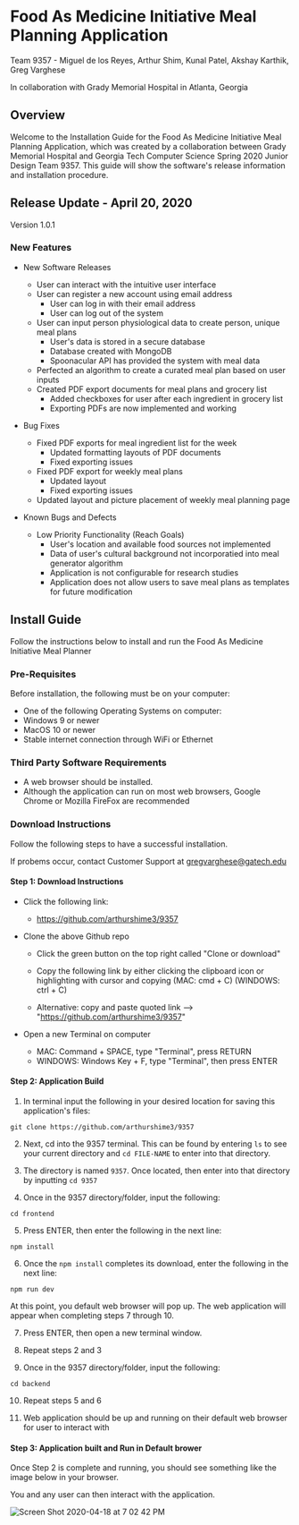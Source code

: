# Food As Medicine Initiative Meal Planning Application
Team 9357 - Miguel de los Reyes, Arthur Shim, Kunal Patel, Akshay Karthik, Greg Varghese

In collaboration with Grady Memorial Hospital in Atlanta, Georgia

## Overview
Welcome to the Installation Guide for the Food As Medicine Initiative Meal Planning Application, which was created by a 
collaboration between Grady Memorial Hospital and Georgia Tech Computer Science Spring 2020 Junior Design Team 9357. This guide will show the software's release information and installation procedure. 

## Release Update - April 20, 2020
Version 1.0.1

### New Features
* New Software Releases
  * User can interact with the intuitive user interface
  * User can register a new account using email address
    * User can log in with their email address
    * User can log out of the system
  * User can input person physiological data to create person, unique meal plans
    * User's data is stored in a secure database 
    * Database created with MongoDB
    * Spoonacular API has provided the system with meal data
  * Perfected an algorithm to create a curated meal plan based on user inputs
  * Created PDF export documents for meal plans and grocery list
    * Added checkboxes for user after each ingredient in grocery list
    * Exporting PDFs are now implemented and working
  
* Bug Fixes
  * Fixed PDF exports for meal ingredient list for the week
    * Updated formatting layouts of PDF documents
    * Fixed exporting issues 
  * Fixed PDF export for weekly meal plans
    * Updated layout 
    * Fixed exporting issues
  * Updated layout and picture placement of weekly meal planning page
  
* Known Bugs and Defects
  * Low Priority Functionality (Reach Goals)
    * User's location and available food sources not implemented
    * Data of user's cultural background not incorporatied into meal generator algorithm
    * Application is not configurable for research studies
    * Application does not allow users to save meal plans as templates for future modification

## Install Guide
Follow the instructions below to install and run the Food As Medicine Initiative Meal Planner

### Pre-Requisites
Before installation, the following must be on your computer:
* One of the following Operating Systems on computer:
 * Windows 9 or newer
 * MacOS 10 or newer
* Stable internet connection through WiFi or Ethernet


### Third Party Software Requirements
* A web browser should be installed.
 * Although the application can run on most web browsers, Google Chrome or Mozilla FireFox are recommended


### Download Instructions
Follow the following steps to have a successful installation. 

If probems occur, contact Customer Support at gregvarghese@gatech.edu

#### Step 1: Download Instructions
* Click the following link:
  *  https://github.com/arthurshime3/9357
 
* Clone the above Github repo
  * Click the green button on the top right called "Clone or download"
  * Copy the following link by either clicking the clipboard icon or highlighting with cursor and copying (MAC: cmd + C) (WINDOWS: ctrl + C)
 
  * Alternative: copy and paste quoted link --> "https://github.com/arthurshime3/9357"
 
* Open a new Terminal on computer 
  * MAC: Command + SPACE, type "Terminal", press RETURN
  * WINDOWS: Windows Key + F, type "Terminal", then press ENTER

#### Step 2: Application Build

   1. In terminal input the following in your desired location for saving this application's files:
   ```
   git clone https://github.com/arthurshime3/9357
   ```
   2. Next, cd into the 9357 terminal. This can be found by entering `ls` to see your current directory and `cd FILE-NAME` to enter into that directory. 

   3. The directory is named `9357`. Once located, then enter into that directory by inputting `cd 9357`

   4. Once in the 9357 directory/folder, input the following:
   ```
   cd frontend
   ```
   5. Press ENTER, then enter the following in the next line:
   ```
   npm install

   ```
   6. Once the `npm install` completes its download, enter the following in the next line:
   ```
   npm run dev
   ```
   
   At this point, you default web browser will pop up. The web application will appear when completing steps 7 through 10.

   7. Press ENTER, then open a new terminal window.

   8. Repeat steps 2 and 3

   9. Once in the 9357 directory/folder, input the following:
   ```
   cd backend
   ```
   10. Repeat steps 5 and 6

   11. Web application should be up and running on their default web browser for user to interact with 

#### Step 3: Application built and Run in Default brower

Once Step 2 is complete and running, you should see something like the image below in your browser. 

You and any user can then interact with the application.

![Screen Shot 2020-04-18 at 7 02 42 PM](https://user-images.githubusercontent.com/46109868/79673414-82129980-81a7-11ea-8479-36583323bf01.png)
